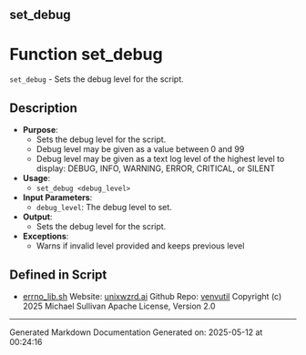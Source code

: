## set_debug
# Function set_debug
`set_debug` - Sets the debug level for the script.
## Description
- **Purpose**: 
  - Sets the debug level for the script.
  - Debug level may be given as a value between 0 and 99
  - Debug level may be given as a text log level of the highest level to display:
    DEBUG, INFO, WARNING, ERROR, CRITICAL, or SILENT
- **Usage**: 
  - `set_debug <debug_level>` 
- **Input Parameters**: 
  - `debug_level`: The debug level to set.
- **Output**: 
  - Sets the debug level for the script.
- **Exceptions**: 
  - Warns if invalid level provided and keeps previous level

## Defined in Script

* [errno_lib.sh](../errno_lib_sh.md)
Website: [unixwzrd.ai](https://unixwzrd.ai)
Github Repo: [venvutil](https://github.com/unixwzrd/venvutil)
Copyright (c) 2025 Michael Sullivan
Apache License, Version 2.0

---

Generated Markdown Documentation
Generated on: 2025-05-12 at 00:24:16

